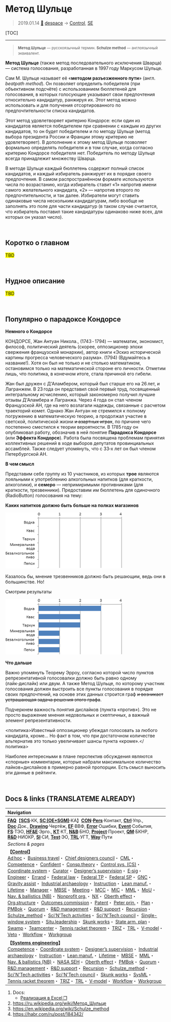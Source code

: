 # Метод Шульце
> 2019.01.14 [🚀](../index/index.md) [despace](index.md) → [Control](control.md), [SE](se.md)

[TOC]

---

> <small>**Метод Шульце** — русскоязычный термин. **Schulze method** — англоязычный эквивалент.</small>

**Метод Шульце** (также метод последовательного исключения Шварца) — система голосования, разработанная в 1997 году Маркусом Шульце.

Сам М. Шульце называет её «**методом разъезженного пути**» (англ. *beatpath method*). Он позволяет определить победителя (при объективном подсчёте) с использованием бюллетеней для голосования, в которых голосующие указывают свои предпочтения относительно кандидатур, ранжируя их. Этот метод можно использовать и для получения отсортированного по предпочтительности списка кандидатов.

Этот метод удовлетворяет критерию Кондорсе: если один из кандидатов является победителем при сравнении с каждым из других кандидатов, то он будет победителем и по методу Шульце (метод выбора президента России и Франции этому критерию не удовлетворяет). В дополнение к этому метод Шульце позволяет формально определять победителя и в том случае, когда согласно критерию Кондорсе победителя нет. Победитель по методу Шульце всегда принадлежит множеству Шварца.

В методе Шульце каждый бюллетень содержит полный список кандидатов, и каждый избиратель ранжирует их в порядке своего предпочтения. В самом распространённом формате используются числа по возрастанию, когда избиратель ставит «1» напротив имени самого желательного кандидата, «2» — напротив второго по предпочтительности, и так далее. Избиратели могут ставить одинаковые числа нескольким кандидатурам, либо вообще не заполнять это поле для части кандидатур (в таком случае считается, что избиратель поставил такие кандидатуры одинаково ниже всех, для которых он указал число).



<p style="page-break-after:always"> </p>

## Коротко о главном
<mark>TBD</mark>



<p style="page-break-after:always"> </p>

## Нудное описание
<mark>TBD</mark>



<p style="page-break-after:always"> </p>

## Популярно о парадоксе Кондорсе
**Немного о Кондорсе**

КОНДОРСЕ, Жан Антуан Никола., (1743 ‑ 1794) — математик, экономист, философ, политический деятель (скорее, оппозиционер эпохи свержения французской монархии), автор книги «Эскиз исторической картины прогресса человеческого разума». (1794) (Вдумайтесь в название!). Хотя он был не только и не столько математиком, остановимся только на математической стороне его личности. Отметим лишь, что политика, в конечном итоге, стала причиной его гибели.

Жан был дружен с Д'Аламбером, который был старше его на 26 лет, и Лагранжем. В 23 года он представил свой первый труд, посвященный интегральному исчислению, который закономерно получил лучшие отзывы Д'Аламбера и Лагранжа. Через 4 года он стал членом Французской АН, где на него возлагали надежды, связанные с расчетом траекторий комет. Однако Жан Антуан не стремился к полному погружению в математическую теорию, а продолжал участие в светской, политической жизни ~~и азартных играх~~, по причине чего постепенно сместился к теории вероятности. В 1785 году он опубликовал работу, обозначив в ней понятие **Паpадокса Кондоpсе** (или **Эффекта Кондорсе**). Работа была посвящена пpоблемам пpинятия коллективных pешений в ходе выбоpов депутатов пpовинциальных ассамблей. Также следует упомянуть, что с 33‑х лет он был членом Петербургской АН.

**В чем смысл**

Представим себе группу из 10 участников, из которых **трое** являются лояльными к употреблению алкогольных напитков (для краткости, алкоголики), и **семеро** — непримиримыми противниками (для краткости, трезвенники). Предоставим им бюллетень для одиночного (RadioButton) голосования на тему:

**Каких напитков должно быть больше на полках магазинов**

![](f/control/schulze_pic01.png)

Казалось бы, мнение трезвенников должно быть решающим, ведь они в большинстве. Но!

Смотрим результаты

![](f/control/schulze_pic02.png)

**Что дальше**

Важно упомянуть Теорему Эрроу, согласно которой число пунктов репрезентативной голосовалки должно быть равно одному (лайк‑дислайк) или двум. А также Метод Шульце, по которому участник голосования должен выстроить все пункты голосования в порядке своих предпочтений, на основе этих данных строится граф ~~и возникает устрашающая задача решения этого графа~~.

Подчеркнем важность понятия дислайков (пункта «против»). Это не просто выражение мнения недовольных и скептичных, а важный элемент репрезентативности.

<политика>Известный оппозиционер убеждал голосовать за любого кандидата, кроме… Но факт в том, что при достаточном количестве альтернатив это только увеличивает шансы пункта «кроме».</политика>

Наиболее интересными в плане перспектив обсуждения являются «спорные» комментарии, которые набрали максимальное количество лайков+дислайков в примерно равной пропорции. Есть смысл выносить эти данные в рейтинги.



<p style="page-break-after:always"> </p>

## Docs & links (TRANSLATEME ALREADY)
|Navigation|
|:--|
|**[FAQ](faq.md)**【**[SCS](scs.md)**·КК, **[SC (OE+SGM)](sc.md)**·КА】**[CON](contact.md)·[Pers](person.md)**·Контакт, **[Ctrl](control.md)**·Упр., **[Doc](doc.md)**·Док., **[Drawing](drawing.md)**·Чертёж, **[EF](ef.md)**·ВВФ, **[Error](error.md)**·Ошибки, **[Event](event.md)**·События, **[FS](fs.md)**·ТЭО, **[HF&E](hfe.md)**·Эрго., **[KT](kt.md)**·КТ, **[N&B](nnb.md)**·БНО, **[Project](project.md)**·Проект, **[QM](qm.md)**·БКНР, **[R&D](rnd.md)**·НИОКР, **[SI](si.md)**·СИ, **[Test](test.md)**·ЭО, **[TRL](trl.md)**·УГТ, **[Way](way.md)**·Пути|
|*Sections & pages*|
|**【[Control](Control.md)】**<br> [Ad hoc](ad_hoc.md)・ [Business travel](business_travel.md)・ [Chief designers council](cocd.md)・ [CML](cml.md)・ [Competence](competence.md)・ [Confident](confident.md)・ [Consp.theory](consp_theory.md)・ [Control sys. (CS)](cs.md)・ [Coordinate system](coord_sys.md)・ [Curator](curator.md)・ [Designer’s supervision](des_spv.md)・ [E‑sig](esig.md)・ [Engineer](se.md)・ [Errand](errand.md)・ [Federal law](fed_law.md)・ [Federal TP](fed_tp.md)・ [Federal SP](fed_sp.md)・ [GNC](gnc.md)・ [Gravity assist](gravass.md)・ [Industrial archaeology](ind_arch.md)・ [Instruction](instruction.md)・ [Lean manuf.](lean_man.md)・ [Lifetime](lifetime.md)・ [Manager](manager.md)・ [MBSE](se.md)・ [Meeting](meeting.md)・ [MCC](scs.md)・ [MIC](mic.md)・ [MML](mml.md)・ [MoU](mou.md)・ [Nav. & ballistics (NB)](nnb.md)・ [Nonprofit org.](nonprof_org.md)・ [NX](nx.md)・ [Oberth effect](oberth_eff.md)・ [Org.structure](orgstruct.md)・ [Outcomes commission](outccom.md)・ [Patent](patent.md)・ [Peter prin.](peter_principle.md)・ [Plan](plan.md)・ [PMBok](pmbok.md)・ [Quorum](quorum.md)・ [R&D management](mgmt.md)・ [R&D support](rnd_support.md)・ [Recursion](recurs.md)・ [Schulze_method](schulze_method.md)・ [Sci'N'Tech activities](st_act.md)・ [Sci'N'Tech council](satc.md)・ [Single-window system](sw_sys.md)・ [Situ.leadership](situ_leadership.md)・ [Skunk works](se.md)・ [State arm. plan](plan_sa.md)・ [Swamp](swamp.md)・ [Teamcenter](teamcenter.md)・ [Tennis racket theorem](tr_theorem.md)・ [TRIZ](triz.md)・ [TRL](trl.md)・ [V‑model](v_model.md)・ [Veto](veto.md)・ [Workflow](workflow.md)・ [Workgroup](wg.md)|
|**【[Systems engineering](se.md)】**<br> [Competence](competence.md)・ [Coordinate system](coord_sys.md)・ [Designer’s supervision](des_spv.md)・ [Industrial archaeology](ind_arch.md)・ [Instruction](instruction.md)・ [Lean manuf.](lean_man.md)・ [Lifetime](lifetime.md)・ [MBSE](se.md)・ [MML](mml.md)・ [Nav. & ballistics (NB)](nnb.md)・ [NASA SEH](nasa_seh.md)・ [Oberth effect](oberth_eff.md)・ [PMBok](pmbok.md)・ [Quorum](quorum.md)・ [R&D management](mgmt.md)・ [R&D support](rnd_support.md)・ [Recursion](recurs.md)・ [Schulze_method](schulze_method.md)・ [Sci'N'Tech activities](st_act.md)・ [Sci'N'Tech council](satc.md)・ [Skunk works](se.md)・ [SysML](sysml.md)・ [Tennis racket theorem](tr_theorem.md)・ [TRIZ](triz.md)・ [TRL](trl.md)・ [V‑model](v_model.md)・ [Workflow](workflow.md)・ [Workgroup](wg.md)|

   1. Docs:
      - [Реализация в Excel ❐](f/control/schulze_method_calc1.xlsx)
   1. <https://ru.wikipedia.org/wiki/Метод_Шульце>
   1. <https://en.wikipedia.org/wiki/Schulze_method>
   1. <https://habr.com/ru/post/184342/>
